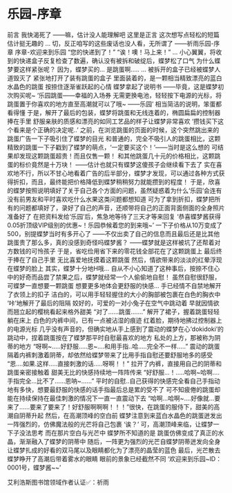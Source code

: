 # 乐园-序章

前言
我快渴死了
——嘛，估计没人能理解吧
这里是正言
这次想写点轻松的短篇
估计挺无趣的
…
切，反正咱写的这些废话也没人看，无所谓了
——祈雨乐园-序章
序章-欢迎来到乐园
“您的快递到了！”
“诶！噢！马上来！”
…
小心翼翼，将收到的快递盒子反复检查了数遍，确认没有被拆和破绽后，蝶梦松了口气
为什么蝶梦要这样紧张呢？
因为，蝶梦买的…
是跳蛋啊…..
…
被拆开的盒子已经被蝶梦人道毁灭了
紧张地打开了装有跳蛋的盒子
里面装着的，是一颗相当精致漂亮的蓝白水晶色的跳蛋
按捺住逐渐雀跃起的心情
蝶梦拿起了说明书
——毕竟，这是蝶梦初次购买呢~
‘乐园跳蛋——幸福的入场券
无需更换电池，轻轻按下电源的光标，将跳蛋置于你喜欢的地方直至高潮就可以了哦~
——乐园’
相当简洁的说明，笨蛋都看得懂
于是，解开了最后的包装，蝶梦将跳蛋和无线连着的，椭圆扁扁的控制器捧在手里
舒服亲肤的质感和漂亮的如同工艺品的样子让蝶梦非常喜欢
‘攒钱买下这个看来是个正确的决定呢..’
之前，在浏览跳蛋的页面的时候，这个突然跳出来的跳蛋广告一下子吸引住了蝶梦的目光
和普通的，完全不吸引人的跳蛋相比，这颗精致的跳蛋一下子戳到了蝶梦的萌点，‘一定要买这个！’——当时是这么想的
可结果却发现这颗跳蛋超贵！而且仅售一颗！
和其他跳蛋几十元的价格相比，这颗跳蛋的标价竟然是十万块！
——估计也就只有蝶梦这傻孩子会继续看下去了
实在喜欢地不行，所以不甘心地看着广告的后半部分，蝶梦才发现，可以通过各种方式获得折扣，而且，最终能把价格降低到蝶梦稍稍努力就能攒到的程度！
于是，欣喜的蝶梦按照说明填好了关于自己各个方面的问题，虽然疑惑着为什么‘乐园’会连有没有前男友和平时喜欢吃什么水果这类问题都想知道
可为了拿到折扣，蝶梦把所有的问题都填好了，录好了自己的声音，还顺带将自己的正面背面侧面的全身照片准备好了
在把资料发给‘乐园’后，焦急地等待了三天才等来回复
‘恭喜蝶梦酱获得0.05折顶级VIP级别的优惠~！乐园恭候着您的到来哦~’
一下子价格从10万变成了500，别提蝶梦当时有多开心了
——不仅出卖了自己的信息而且最后还是比其他跳蛋贵了那么多，真的没感到奇怪吗蝶梦酱？
——蝶梦就是这样被坑了还帮着对方数钱的可怜孩子
于是，省吃俭用省下来的零花钱全部花在了这颗跳蛋上
最后终于捧在了自己手里
无比喜爱地抚摸着这颗跳蛋
然后，情欲带来的淡淡的红晕浮现在蝶梦的脸上
其实，蝶梦十分地H哦…
自从不小心知道了这种事后，按捺不住心中的好奇而品尝了禁果之后，蝶梦就经常一个人偷偷地自慰！
虽然自慰很舒服，可蝶梦一直想要一颗跳蛋
想要更多地体会更舒服的快感…
手已经情不自禁地解开了衣领上的扣子
洁白的，可以用手轻轻握住的大小的胸部被包裹在白色的胸衣中
‘咔’地解开了最后的阻隔
姣好的，可爱的一对小兔子在空气中跳动着
早就因情欲而翘立起的樱桃看起来格外甜美
“对了……跳蛋…….”
解开了裙子，握着跳蛋轻轻躺在床上
白色的内裤中间，已有一点被沾湿的痕迹
红着脸，期待地拂过控制器上的电源光标
几乎没有声音的，但确实地从手上感到了震动的蝶梦在心‘dokidoki’的跳动中，捏着跳蛋按在了蝶梦那平时自慰最喜欢的地方
私处的上方，那被称为阴蒂的地方
“呀啊~…..好舒服…..恩~….和用手指..哈…..完全不一样…..”
震动的跳蛋隔着内裤刺激着阴蒂，却依然给蝶梦带来了比用手指自慰还要舒服地多的感受
“恩….如果.这样…..直接刺激的话…..呀啊！！”
拉开了内裤，直接用自己的阴蒂和跳蛋亲密接触着
甜美无比的快感持续地一阵阵传来
“好舒服…！…..哈啊~哈啊….手指完全…比不了……恩呐~……”
平时的自慰..自己获得的快感完全看自己手指动地有多快，想要最舒服的快感的话手指最后总是累的受不了
可不知疲倦的跳蛋却能在持续保持在最佳刺激的情况下一直一直震动下去
“哈啊…哈啊~….好像就…要来了……要来了要来了！好舒服啊啊啊！！！”很快，在跳蛋的服侍下，甜美的高潮自阴蒂升起
然后，在高潮顶峰的空白前
蝶梦注意到来蓝白水晶色的跳蛋迸发出一阵强烈的，仿佛魔法般的光芒将自己包裹
‘诶？’
可，高潮顶峰来临，让蝶梦一下子没法思考
而在那片空白与光芒中
蝶梦所不知道的是
跳蛋仿佛变成了真正的水晶，渐渐融入了蝶梦的阴蒂中
随后，一阵更为强烈的光芒自蝶梦阴蒂迸发向全身
让蝶梦扎成的好看的双马尾以及眼睛都化为了漂亮的晶莹的蓝色
最后，光芒散去
蝶梦睁开了高潮后带着雾水的眼睛
眼前的景象已经截然不同
‘欢迎来到乐园~ID：0001号，蝶梦酱~~’

艾利浩斯图书馆领域作者认证✅：祈雨